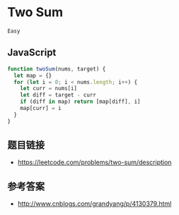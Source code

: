 # Two Sum 
`Easy`

## JavaScript
```javascript
function twoSum(nums, target) {
  let map = {}
  for (let i = 0; i < nums.length; i++) {
    let curr = nums[i]
    let diff = target - curr
    if (diff in map) return [map[diff], i]
    map[curr] = i
  }
}
```

## 题目链接
* https://leetcode.com/problems/two-sum/description

## 参考答案
* http://www.cnblogs.com/grandyang/p/4130379.html
